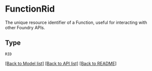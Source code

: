 # FunctionRid

The unique resource identifier of a Function, useful for interacting with other Foundry APIs.


## Type
```python
RID
```


[[Back to Model list]](../../../README.md#models-v1-link) [[Back to API list]](../../../README.md#apis-v1-link) [[Back to README]](../../../README.md)
